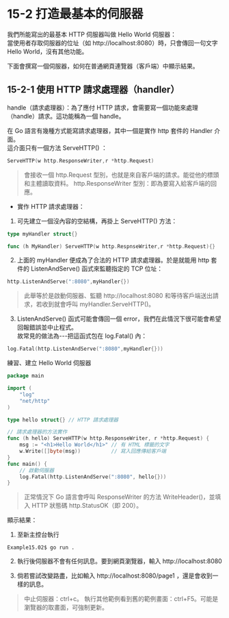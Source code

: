 # 15-2 打造最基本的伺服器
我們所能寫出的最基本 HTTP 伺服器叫做 Hello World 伺服器：  
當使用者存取伺服器的位址（如 http://localhost:8080）時，只會傳回一句文字 Hello World，沒有其他功能。

下面會撰寫一個伺服器，如何在普通網頁連覽器（客戶端）中顯示結果。

## 15-2-1 使用 HTTP 請求處理器（handler）
handle（請求處理器）：為了應付 HTTP 請求，會需要寫一個功能來處理（handle）請求。這功能稱為一個 handle。  

在 Go 語言有幾種方式能寫請求處理器，其中一個是實作 http 套件的 Handler 介面。  
這介面只有一個方法 ServeHTTP() ：
```go
ServeHTTP(w http.ResponseWriter,r *http.Request)
```
> 會接收一個 http.Request 型別，也就是來自客戶端的請求。能從他的標頭和主體讀取資料。
> http.ResponseWriter 型別：即為要寫入給客戶端的回應。


* 實作 HTTP 請求處理器：
1. 可先建立一個沒內容的空結構，再掛上 ServeHTTP() 方法：
```go
type myHandler struct{}

func (h MyHandler) ServeHTTP(w http.RespnseWriter,r *http.Request){}
```

2. 上面的 myHandler 便成為了合法的 HTTP 請求處理器。於是就能用 http 套件的 ListenAndServe() 函式來監聽指定的 TCP 位址：  
```go
http.ListenAndServe(":8080",myHandler{})
```
> 此舉等於是啟動伺服器、監聽 http://localhost:8080 和等待客戶端送出請求，若收到就會呼叫 myHandler.ServeHTTP()。

3. ListenAndServe() 函式可能會傳回一個 error，我們在此情況下很可能會希望回報錯誤並中止程式。  
故常見的做法為---把這函式包在 log.Fatal() 內：
```go
log.Fatal(http.ListenAndServe(":8080",myHandler{}))
```

練習、建立 Hello World 伺服器
```go
package main

import (
	"log"
	"net/http"
)

type hello struct{} // HTTP 請求處理器

// 請求處理器的方法實作
func (h hello) ServeHTTP(w http.ResponseWriter, r *http.Request) {
	msg := "<h1>Hello World</h1>" // 有 HTML 標籤的文字
	w.Write([]byte(msg))          // 寫入回應傳給客戶端
}
func main() {
	// 啟動伺服器
	log.Fatal(http.ListenAndServe(":8080", hello{}))
}
```
> 正常情況下 Go 語言會呼叫 ResponseWriter 的方法 WriteHeader()，並填入 HTTP 狀態碼 http.StatusOK（即 200）。  

顯示結果：
1. 至新主控台執行
```shell
Example15.02$ go run .
```

2. 執行後伺服器不會有任何訊息。要到網頁瀏覽器，輸入 http://localhost:8080

3. 倘若嘗試改變路盡，比如輸入 http://localhost:8080/page1 ，還是會收到一樣的訊息。
> 中止伺服器：ctrl+c。
> 執行其他範例看到舊的範例畫面：ctrl+F5。可能是瀏覽器的取畫面，可強制更新。
